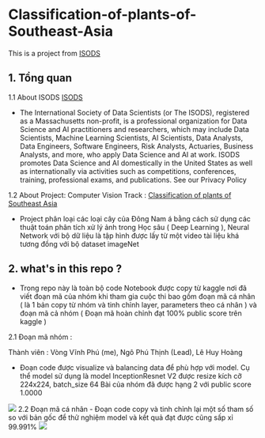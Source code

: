# Classification-of-plants-of-Southeast-Asia

This is a project from [ISODS](https://www.isods.org/)


## 1. Tổng quan
1.1 About ISODS [ISODS](https://www.isods.org/)

- The International Society of Data Scientists (or The ISODS), registered as a Massachusetts non-profit, is a professional organization for Data Science and AI practitioners and researchers, which may include Data Scientists, Machine Learning Scientists, AI Scientists, Data Analysts, Data Engineers, Software Engineers, Risk Analysts, Actuaries, Business Analysts, and more, who apply Data Science and AI at work. ISODS promotes Data Science and AI domestically in the United States as well as internationally via activities such as competitions, conferences, training, professional exams, and publications. See our Privacy Policy

1.2 About Project:
Computer Vision Track : [Classification of plants of Southeast Asia](https://www.kaggle.com/competitions/classification-of-plants-of-southeast-asia)

- Project phân loại các loại cây của Đông Nam á bằng cách sử dụng các thuật toán phân tích xử lý ảnh trong Học sâu ( Deep Learning ), Neural Network với bộ dữ liệu là tập hình được lấy từ một video tài liệu khá tương đồng với bộ dataset imageNet

## 2. what's in this repo ?
- Trong repo này là toàn bộ code Notebook được copy từ kaggle nơi đã viết đoạn mã của nhóm khi tham gia cuộc thi bao gồm đoạn mã cá nhân ( là 1 bản copy từ nhóm và tinh chỉnh layer, parameters theo cá nhân ) và đoạn mã cả nhóm ( Đoạn mã hoàn chỉnh đạt 100% public score trên kaggle )

2.1 Đoạn mã nhóm :

Thành viên : Vòng Vĩnh Phú (me), Ngô Phú Thịnh (Lead), Lê Huy Hoàng

- Đoạn code được visualize và balancing data để phù hợp với model. Cụ thể model sử dụng là model InceptionResnet V2 được resize kích cỡ 224x224, batch_size 64
Bài của nhóm đã được hạng 2 với public score 1.0000 
<img src="https://cdn.discordapp.com/attachments/783363159020404800/962572141021261864/unknown.png"> 
2.2 Đoạn mã cá nhân
- Đoạn code copy và tinh chỉnh lại một số tham số so với bản gốc để thử nghiệm model và kết quả đạt được cũng sấp xỉ 99.991% 
<img src="https://cdn.discordapp.com/attachments/783363159020404800/963358798863548466/IMG_20220410_121858.jpg"> 
